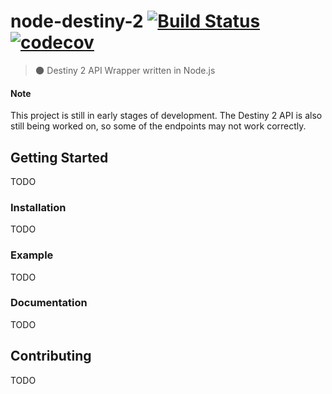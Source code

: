 # node-destiny-2 [![Build Status](https://travis-ci.org/brandonmanke/node-destiny-2.svg?branch=master)](https://travis-ci.org/brandonmanke/node-destiny-2) [![codecov](https://codecov.io/gh/brandonmanke/node-destiny-2/branch/master/graph/badge.svg)](https://codecov.io/gh/brandonmanke/node-destiny-2)

> :new_moon: Destiny 2 API Wrapper written in Node.js 

#### Note

This project is still in early stages of development. The Destiny 2 API is also still being worked on, so some of the endpoints may not work correctly.

## Getting Started

TODO

### Installation

TODO

### Example

TODO

### Documentation

TODO

## Contributing

TODO